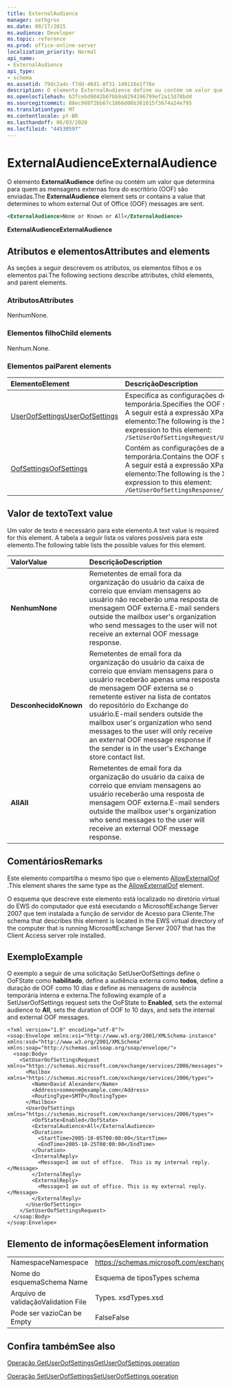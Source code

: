 ```yaml
---
title: ExternalAudience
manager: sethgros
ms.date: 09/17/2015
ms.audience: Developer
ms.topic: reference
ms.prod: office-online-server
localization_priority: Normal
api_name:
- ExternalAudience
api_type:
- schema
ms.assetid: 79dc2a4c-f7dd-46d1-8f31-149116e1f76e
description: O elemento ExternalAudience define ou contém um valor que determina para quem as mensagens externas fora do escritório (OOF) são enviadas.
ms.openlocfilehash: b3fcebd9042b07bb9a8294196799ef2a13d78bdd
ms.sourcegitcommit: 88ec988f2bb67c1866d06b361615f3674a24e795
ms.translationtype: MT
ms.contentlocale: pt-BR
ms.lasthandoff: 06/03/2020
ms.locfileid: "44530597"
---
```

# <a name="externalaudience"></a><span data-ttu-id="1cbf1-103">ExternalAudience</span><span class="sxs-lookup"><span data-stu-id="1cbf1-103">ExternalAudience</span></span>

<span data-ttu-id="1cbf1-104">O elemento **ExternalAudience** define ou contém um valor que determina para quem as mensagens externas fora do escritório (OOF) são enviadas.</span><span class="sxs-lookup"><span data-stu-id="1cbf1-104">The **ExternalAudience** element sets or contains a value that determines to whom external Out of Office (OOF) messages are sent.</span></span> 
  
```xml
<ExternalAudience>None or Known or All</ExternalAudience>
```

 <span data-ttu-id="1cbf1-105">**ExternalAudience**</span><span class="sxs-lookup"><span data-stu-id="1cbf1-105">**ExternalAudience**</span></span>
## <a name="attributes-and-elements"></a><span data-ttu-id="1cbf1-106">Atributos e elementos</span><span class="sxs-lookup"><span data-stu-id="1cbf1-106">Attributes and elements</span></span>

<span data-ttu-id="1cbf1-107">As seções a seguir descrevem os atributos, os elementos filhos e os elementos pai.</span><span class="sxs-lookup"><span data-stu-id="1cbf1-107">The following sections describe attributes, child elements, and parent elements.</span></span>
  
### <a name="attributes"></a><span data-ttu-id="1cbf1-108">Atributos</span><span class="sxs-lookup"><span data-stu-id="1cbf1-108">Attributes</span></span>

<span data-ttu-id="1cbf1-109">Nenhum</span><span class="sxs-lookup"><span data-stu-id="1cbf1-109">None.</span></span>
  
### <a name="child-elements"></a><span data-ttu-id="1cbf1-110">Elementos filho</span><span class="sxs-lookup"><span data-stu-id="1cbf1-110">Child elements</span></span>

<span data-ttu-id="1cbf1-111">Nenhum.</span><span class="sxs-lookup"><span data-stu-id="1cbf1-111">None.</span></span>
  
### <a name="parent-elements"></a><span data-ttu-id="1cbf1-112">Elementos pai</span><span class="sxs-lookup"><span data-stu-id="1cbf1-112">Parent elements</span></span>

|<span data-ttu-id="1cbf1-113">**Elemento**</span><span class="sxs-lookup"><span data-stu-id="1cbf1-113">**Element**</span></span>|<span data-ttu-id="1cbf1-114">**Descrição**</span><span class="sxs-lookup"><span data-stu-id="1cbf1-114">**Description**</span></span>|
|:-----|:-----|
|[<span data-ttu-id="1cbf1-115">UserOofSettings</span><span class="sxs-lookup"><span data-stu-id="1cbf1-115">UserOofSettings</span></span>](useroofsettings.md) <br/> |<span data-ttu-id="1cbf1-116">Especifica as configurações de ausência temporária.</span><span class="sxs-lookup"><span data-stu-id="1cbf1-116">Specifies the OOF settings.</span></span>  <br/> <span data-ttu-id="1cbf1-117">A seguir está a expressão XPath para este elemento:</span><span class="sxs-lookup"><span data-stu-id="1cbf1-117">The following is the XPath expression to this element:</span></span>  <br/>  `/SetUserOofSettingsRequest/UserOofSettings` <br/> |
|[<span data-ttu-id="1cbf1-118">OofSettings</span><span class="sxs-lookup"><span data-stu-id="1cbf1-118">OofSettings</span></span>](oofsettings.md) <br/> |<span data-ttu-id="1cbf1-119">Contém as configurações de ausência temporária.</span><span class="sxs-lookup"><span data-stu-id="1cbf1-119">Contains the OOF settings.</span></span>  <br/> <span data-ttu-id="1cbf1-120">A seguir está a expressão XPath para este elemento:</span><span class="sxs-lookup"><span data-stu-id="1cbf1-120">The following is the XPath expression to this element:</span></span>  <br/>  `/GetUserOofSettingsResponse/OofSettings` <br/> |
   
## <a name="text-value"></a><span data-ttu-id="1cbf1-121">Valor de texto</span><span class="sxs-lookup"><span data-stu-id="1cbf1-121">Text value</span></span>

<span data-ttu-id="1cbf1-122">Um valor de texto é necessário para este elemento.</span><span class="sxs-lookup"><span data-stu-id="1cbf1-122">A text value is required for this element.</span></span> <span data-ttu-id="1cbf1-123">A tabela a seguir lista os valores possíveis para este elemento.</span><span class="sxs-lookup"><span data-stu-id="1cbf1-123">The following table lists the possible values for this element.</span></span>
  
|<span data-ttu-id="1cbf1-124">**Valor**</span><span class="sxs-lookup"><span data-stu-id="1cbf1-124">**Value**</span></span>|<span data-ttu-id="1cbf1-125">**Descrição**</span><span class="sxs-lookup"><span data-stu-id="1cbf1-125">**Description**</span></span>|
|:-----|:-----|
|<span data-ttu-id="1cbf1-126">**Nenhum**</span><span class="sxs-lookup"><span data-stu-id="1cbf1-126">**None**</span></span> <br/> |<span data-ttu-id="1cbf1-127">Remetentes de email fora da organização do usuário da caixa de correio que enviam mensagens ao usuário não receberão uma resposta de mensagem OOF externa.</span><span class="sxs-lookup"><span data-stu-id="1cbf1-127">E-mail senders outside the mailbox user's organization who send messages to the user will not receive an external OOF message response.</span></span>  <br/> |
|<span data-ttu-id="1cbf1-128">**Desconhecido**</span><span class="sxs-lookup"><span data-stu-id="1cbf1-128">**Known**</span></span> <br/> |<span data-ttu-id="1cbf1-129">Remetentes de email fora da organização do usuário da caixa de correio que enviam mensagens para o usuário receberão apenas uma resposta de mensagem OOF externa se o remetente estiver na lista de contatos do repositório do Exchange do usuário.</span><span class="sxs-lookup"><span data-stu-id="1cbf1-129">E-mail senders outside the mailbox user's organization who send messages to the user will only receive an external OOF message response if the sender is in the user's Exchange store contact list.</span></span>  <br/> |
|<span data-ttu-id="1cbf1-130">**All**</span><span class="sxs-lookup"><span data-stu-id="1cbf1-130">**All**</span></span> <br/> |<span data-ttu-id="1cbf1-131">Remetentes de email fora da organização do usuário da caixa de correio que enviam mensagens ao usuário receberão uma resposta de mensagem OOF externa.</span><span class="sxs-lookup"><span data-stu-id="1cbf1-131">E-mail senders outside the mailbox user's organization who send messages to the user will receive an external OOF message response.</span></span>  <br/> |
   
## <a name="remarks"></a><span data-ttu-id="1cbf1-132">Comentários</span><span class="sxs-lookup"><span data-stu-id="1cbf1-132">Remarks</span></span>

<span data-ttu-id="1cbf1-133">Este elemento compartilha o mesmo tipo que o elemento [AllowExternalOof](allowexternaloof.md) .</span><span class="sxs-lookup"><span data-stu-id="1cbf1-133">This element shares the same type as the [AllowExternalOof](allowexternaloof.md) element.</span></span> 
  
<span data-ttu-id="1cbf1-134">O esquema que descreve este elemento está localizado no diretório virtual do EWS do computador que está executando o MicrosoftExchange Server 2007 que tem instalada a função de servidor de Acesso para Cliente.</span><span class="sxs-lookup"><span data-stu-id="1cbf1-134">The schema that describes this element is located in the EWS virtual directory of the computer that is running MicrosoftExchange Server 2007 that has the Client Access server role installed.</span></span>
  
## <a name="example"></a><span data-ttu-id="1cbf1-135">Exemplo</span><span class="sxs-lookup"><span data-stu-id="1cbf1-135">Example</span></span>

<span data-ttu-id="1cbf1-136">O exemplo a seguir de uma solicitação SetUserOofSettings define o OoFState como **habilitado**, define a audiência externa como **todos**, define a duração de OOF como 10 dias e define as mensagens de ausência temporária interna e externa.</span><span class="sxs-lookup"><span data-stu-id="1cbf1-136">The following example of a SetUserOofSettings request sets the OoFState to **Enabled**, sets the external audience to **All**, sets the duration of OOF to 10 days, and sets the internal and external OOF messages.</span></span>
  
```
<?xml version="1.0" encoding="utf-8"?>
<soap:Envelope xmlns:xsi="http://www.w3.org/2001/XMLSchema-instance" xmlns:xsd="http://www.w3.org/2001/XMLSchema" xmlns:soap="http://schemas.xmlsoap.org/soap/envelope/">
  <soap:Body>
    <SetUserOofSettingsRequest xmlns="https://schemas.microsoft.com/exchange/services/2006/messages">
      <Mailbox xmlns="https://schemas.microsoft.com/exchange/services/2006/types">
        <Name>David Alexander</Name>
        <Address>someone@example.com</Address>
        <RoutingType>SMTP</RoutingType>
      </Mailbox>
      <UserOofSettings xmlns="https://schemas.microsoft.com/exchange/services/2006/types">
        <OofState>Enabled</OofState>
        <ExternalAudience>All</ExternalAudience>
        <Duration>
          <StartTime>2005-10-05T00:00:00</StartTime>
          <EndTime>2005-10-25T00:00:00</EndTime>
        </Duration>
        <InternalReply>
          <Message>I am out of office.  This is my internal reply.</Message>
        </InternalReply>
        <ExternalReply>
          <Message>I am out of office. This is my external reply.</Message>
        </ExternalReply>
      </UserOofSettings>
    </SetUserOofSettingsRequest>
  </soap:Body>
</soap:Envelope>
```

## <a name="element-information"></a><span data-ttu-id="1cbf1-137">Elemento de informações</span><span class="sxs-lookup"><span data-stu-id="1cbf1-137">Element information</span></span>

|||
|:-----|:-----|
|<span data-ttu-id="1cbf1-138">Namespace</span><span class="sxs-lookup"><span data-stu-id="1cbf1-138">Namespace</span></span>  <br/> |https://schemas.microsoft.com/exchange/services/2006/types  <br/> |
|<span data-ttu-id="1cbf1-139">Nome do esquema</span><span class="sxs-lookup"><span data-stu-id="1cbf1-139">Schema Name</span></span>  <br/> |<span data-ttu-id="1cbf1-140">Esquema de tipos</span><span class="sxs-lookup"><span data-stu-id="1cbf1-140">Types schema</span></span>  <br/> |
|<span data-ttu-id="1cbf1-141">Arquivo de validação</span><span class="sxs-lookup"><span data-stu-id="1cbf1-141">Validation File</span></span>  <br/> |<span data-ttu-id="1cbf1-142">Types. xsd</span><span class="sxs-lookup"><span data-stu-id="1cbf1-142">Types.xsd</span></span>  <br/> |
|<span data-ttu-id="1cbf1-143">Pode ser vazio</span><span class="sxs-lookup"><span data-stu-id="1cbf1-143">Can be Empty</span></span>  <br/> |<span data-ttu-id="1cbf1-144">False</span><span class="sxs-lookup"><span data-stu-id="1cbf1-144">False</span></span>  <br/> |
   
## <a name="see-also"></a><span data-ttu-id="1cbf1-145">Confira também</span><span class="sxs-lookup"><span data-stu-id="1cbf1-145">See also</span></span>



[<span data-ttu-id="1cbf1-146">Operação GetUserOofSettings</span><span class="sxs-lookup"><span data-stu-id="1cbf1-146">GetUserOofSettings operation</span></span>](getuseroofsettings-operation.md)
  
[<span data-ttu-id="1cbf1-147">Operação SetUserOofSettings</span><span class="sxs-lookup"><span data-stu-id="1cbf1-147">SetUserOofSettings operation</span></span>](setuseroofsettings-operation.md)

